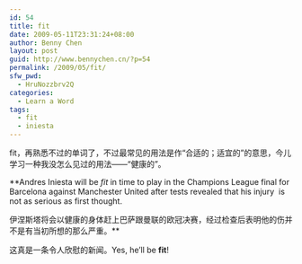 ```yaml
---
id: 54
title: fit
date: 2009-05-11T23:31:24+08:00
author: Benny Chen
layout: post
guid: http://www.bennychen.cn/?p=54
permalink: /2009/05/fit/
sfw_pwd:
  - HruNozzbrv2Q
categories:
  - Learn a Word
tags:
  - fit
  - iniesta
---
```

fit，再熟悉不过的单词了，不过最常见的用法是作“合适的；适宜的”的意思，今儿学习一种我没怎么见过的用法——“健康的”。

**Andres Iniesta will be _fit_ in time to play in the Champions League final for Barcelona against Manchester United after tests revealed that his injury  is not as serious as first thought.
  
伊涅斯塔将会以健康的身体赶上巴萨跟曼联的欧冠决赛，经过检查后表明他的伤并不是有当初所想的那么严重。**

这真是一条令人欣慰的新闻。Yes, he&#8217;ll be **fit**!